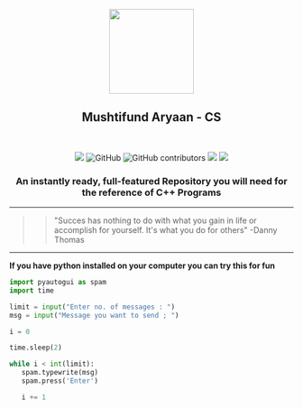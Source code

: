 <p align="center">
    <img src="https://upload.wikimedia.org/wikipedia/commons/1/18/ISO_C%2B%2B_Logo.svg" width = "150">
     <h2 align="center">Mushtifund Aryaan - CS</h2>
</p>
&nbsp;

<p align="center">
  <img src="https://img.shields.io/github/repo-size/atharv115/MAHSS-CPP?logo=GitHub&style=plastic">
  <img alt="GitHub" src="https://img.shields.io/github/license/Atharv115/MAHSS-CPP?logo=GIthub&style=plastic">
  <img alt="GitHub contributors" src="https://img.shields.io/github/contributors/Atharv115/MAHSS-CPP?color=green&label=Repo%20Contributers&logo=Github&style=plastic">
  <img src="https://badges.pufler.dev/visits/atharv115/MAHSS-CPP?logo=GitHub&style=plastic&color=cyan">
  <img src="https://badges.pufler.dev/updated/atharv115/MAHSS-CPP?logo=GitHub&style=plastic&color=red">
</p> 
<h3 align="center">
    An instantly ready, full-featured Repository you will need for the reference of <strong>C++</strong> Programs
</h3>
<!--<p align="center">
   <a href="https://github.com/anuraghazra/github-readme-stats">
   <img align="center" height="180em"
        src="https://github-readme-stats.vercel.app/api/pin/?username=atharv115&repo=MAHSS-CPP&show_owner=true&theme=jolly&icon_color=68f8f1&hide_border=true&border_radius=25&title_color=68f8f1&text_color=ffffff&&bg_color=DEG,162b41,240062"
        alt="atharv115" /></a> 
</p>
-->

---


>>"Succes has nothing to do with what you gain in life or accomplish for yourself. It's what you do for others"
>>                                       -Danny Thomas 
***
**If you have python installed on your computer you can try this for fun**
 ``` python
import pyautogui as spam
import time

limit = input("Enter no. of messages : ")
msg = input("Message you want to send ; ")

i = 0

time.sleep(2)

while i < int(limit):
    spam.typewrite(msg)
    spam.press('Enter')

    i += 1
```
